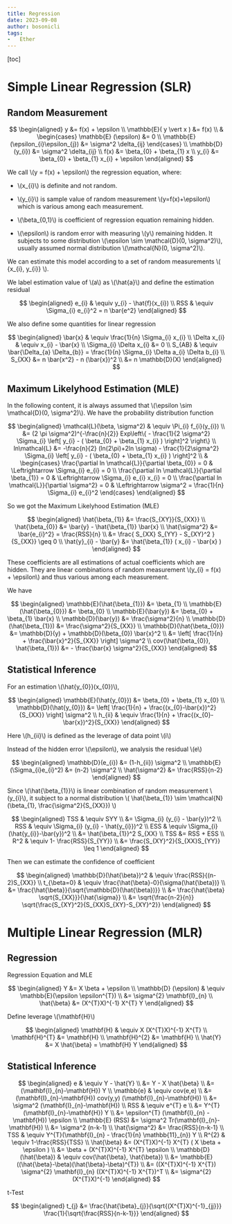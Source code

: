 ```yaml
---
title: Regression
date: 2023-09-08
author: bosonicli
tags:
-   Ether
---
```


[toc]

# Simple Linear Regression (SLR)

## Random Measurement

$$
\begin{aligned}
    y &= f(x) + \epsilon    \\
    \mathbb{E}( y \vert x ) &= f(x) \\
    &
    \begin{cases}
        \mathbb{E} (\epsilon) &= 0  \\
        \mathbb{E} (\epsilon_{i}\epsilon_{j}) &= \sigma^2 \delta_{ij}
    \end{cases} \\
    \mathbb{D} (y_{i}) &= \sigma^2 \delta_{ij} \\
    f(x) &= \beta_{0} + \beta_{1} x \\
    y_{i} &= \beta_{0} + \beta_{1} x_{i} + \epsilon
\end{aligned}
$$

We call \\(y = f(x) + \epsilon\\) the regression equation, where:

+   \\(x_{i}\\) is definite and not random.

+   \\(y_{i}\\) is sample value of random measurement \\(y=f(x)+\epsilon\\) which is various among each measurement.

+   \\(\beta_{0,1}\\) is coefficient of regression equation remaining hidden.

+   \\(\epsilon\\) is random error with measuring \\(y\\) remaining hidden. It subjects to some distribution \\(\epsilon \sim \mathcal{D}(0, \sigma^2)\\), usually assumed normal distribution \\(\mathcal{N}(0, \sigma^2)\\).

We can estimate this model according to a set of random measurements \\( {x_{i}, y_{i}} \\).

We label estimation value of \\(a\\) as \\(\hat{a}\\) and define the estimation residual

$$
\begin{aligned}
    e_{i} & \equiv y_{i} - \hat{f}(x_{i})   \\
    RSS & \equiv \Sigma_{i} e_{i}^2 = n \bar{e^2}
\end{aligned}
$$

We also define some quantities for linear regression

$$
\begin{aligned}
    \bar{x} & \equiv \frac{1}{n} \Sigma_{i} x_{i} \\
    \Delta x_{i} & \equiv x_{i} - \bar{x}   \\
    \Sigma_{i} \Delta x_{i} &= 0  \\
    S_{AB} & \equiv \bar{\Delta_{a} \Delta_{b}} = \frac{1}{n} \Sigma_{i} \Delta a_{i} \Delta b_{i}    \\
    S_{XX} &= n \bar{x^2} - n (\bar{x})^2 \\
    &= n \mathbb{D}(X)
\end{aligned}
$$

## Maximum Likelyhood Estimation (MLE)

In the following content, it is always assumed that \\(\epsilon \sim \mathcal{D}(0, \sigma^2)\\). We have the probability distribution function

$$
\begin{aligned}
    \mathcal{L}(\beta, \sigma^2) & \equiv \Pi_{i} f_{i}(y_{i})  \\
    &= (2 \pi \sigma^2)^{-\frac{n}{2}} Exp\left\{ - \frac{1}{2 \sigma^2} \Sigma_{i} \left[ y_{i} - ( \beta_{0} + \beta_{1} x_{i} ) \right]^2 \right\}  \\
    ln\mathcal{L} &= -\frac{n}{2} (ln(2\pi)+2ln \sigma) - \frac{1}{2\sigma^2} \Sigma_{i} \left[ y_{i} - ( \beta_{0} + \beta_{1} x_{i} ) \right]^2 \\
    &
    \begin{cases}
        \frac{\partial ln \mathcal{L}}{\partial \beta_{0}} = 0 & \Leftrightarrow \Sigma_{i} e_{i} = 0  \\
        \frac{\partial ln \mathcal{L}}{\partial \beta_{1}} = 0 & \Leftrightarrow \Sigma_{i} e_{i} x_{i} = 0  \\
        \frac{\partial ln \mathcal{L}}{\partial \sigma^2} = 0 & \Leftrightarrow \sigma^2 = \frac{1}{n} \Sigma_{i} e_{i}^2
    \end{cases}
\end{aligned}
$$

So we got the Maximum Likelyhood Estimation (MLE)

$$
\begin{aligned}
    \hat{\beta_{1}} &= \frac{S_{XY}}{S_{XX}}    \\
    \hat{\beta_{0}} &= \bar{y} - \hat{\beta_{1}} \bar{x}    \\
    \hat{\sigma^2} &= \bar{e_{i}^2} = \frac{RSS}{n}    \\
    &= \frac{ S_{XX} S_{YY} - S_{XY}^2 }{S_{XX}} \geq 0 \\
    \hat{y}_{i} - \bar{y} &= \hat{\beta_{1}} ( x_{i} - \bar{x} )
\end{aligned}
$$

These coefficients are all estimations of actual coefficients which are hidden. They are linear combinations of random measurement \\(y_{i} = f(x) + \epsilon\\) and thus various among each measurement.

We have

$$
\begin{aligned}
    \mathbb{E}(\hat{\beta_{1}}) &= \beta_{1}    \\
    \mathbb{E}(\hat{\beta_{0}}) &= \beta_{0}    \\
    \mathbb{E}(\bar{y}) &= \beta_{0} + \beta_{1} \bar{x}    \\
    \mathbb{D}(\bar{y}) &= \frac{\sigma^2}{n} \\
    \mathbb{D}(\hat{\beta_{1}}) &= \frac{\sigma^2}{S_{XX}}    \\
    \mathbb{D}(\hat{\beta_{0}}) &= \mathbb{D}(y) + \mathbb{D}(\beta_{0}) \bar{x}^2    \\
    &= \left[ \frac{1}{n} + \frac{\bar{x}^2}{S_{XX}} \right] \sigma^2 \\
    cov(\hat{\beta_{0}}, \hat{\beta_{1}}) &= - \frac{\bar{x} \sigma^2}{S_{XX}}
\end{aligned}
$$

## Statistical Inference

For an estimation \\(\hat{y_{0}}(x_{0})\\),

$$
\begin{aligned}
    \mathbb{E}(\hat{y_{0}}) &= \beta_{0} + \beta_{1} x_{0}  \\
    \mathbb{D}(\hat{y_{0}}) &= \left[ \frac{1}{n} + \frac{(x_{0}-\bar{x})^2}{S_{XX}} \right] \sigma^2   \\
    h_{ii} & \equiv \frac{1}{n} + \frac{(x_{0}-\bar{x})^2}{S_{XX}}
\end{aligned}
$$

Here \\(h_{ii}\\) is defined as the leverage of data point \\(i\\)

Instead of the hidden error \\(\epsilon\\), we analysis the residual \\(e\\)

$$
\begin{aligned}
    \mathbb{D}(e_{i}) &= (1-h_{ii}) \sigma^2  \\
    \mathbb{E}(\Sigma_{i}e_{i}^2) &= (n-2) \sigma^2 \\
    \hat{\sigma^2} &= \frac{RSS}{n-2}
\end{aligned}
$$

Since \\(\hat{\beta_{1}}\\) is linear combination of random measurement \\(y_{i}\\), it subject to a normal distribution \\( \hat{\beta_{1}} \sim \mathcal{N} (\beta_{1}, \frac{\sigma^2}{S_{XX}}) \\)

$$
\begin{aligned}
    TSS & \equiv SYY    \\
    &= \Sigma_{i} (y_{i} - \bar{y})^2 \\
    RSS & \equiv \Sigma_{i} (y_{i} - \hat{y_{i}})^2 \\
    ESS & \equiv \Sigma_{i} (\hat{y_{i}}-\bar{y})^2 \\
    &= \hat{\beta_{1}}^2 S_{XX} \\
    TSS &= RSS + ESS    \\
    R^2 & \equiv 1- \frac{RSS}{S_{YY}}  \\
    &= \frac{S_{XY}^2}{S_{XX}S_{YY}} \leq 1
\end{aligned}
$$

Then we can estimate the confidence of coefficient

$$
\begin{aligned}
    \mathbb{D}(\hat{\beta})^2 & \equiv \frac{RSS}{(n-2)S_{XX}}  \\
    t_{\beta=0} & \equiv \frac{\hat{\beta}-0}{\sigma(\hat{\beta})}    \\
    &= \frac{\hat{\beta}}{\sqrt{\mathbb{D}(\hat{\beta})}}  \\
    &= \frac{\hat{\beta} \sqrt{S_{XX}}}{\hat{\sigma}}   \\
    &= \sqrt{\frac{n-2}{n}} \sqrt{\frac{S_{XY}^2}{S_{XX}S_{XY}-S_{XY}^2}}
\end{aligned}
$$

# Multiple Linear Regression (MLR)

## Regression

Regression Equation and MLE

$$
\begin{aligned}
    Y &= X \beta + \epsilon \\
    \mathbb{D} (\epsilon) & \equiv \mathbb{E}(\epsilon \epsilon^{T})   \\
    &= \sigma^{2} \mathbf{I}_{n}    \\
    \hat{\beta} &= (X^{T}X)^{-1} X^{T} Y
\end{aligned}
$$

Define leverage \\(\mathbf{H}\\)

$$
\begin{aligned}
    \mathbf{H} & \equiv X (X^{T}X)^{-1} X^{T}    \\
    \mathbf{H}^{T} &= \mathbf{H}  \\
    \mathbf{H}^{2} &= \mathbf{H}  \\
    \hat{Y} &= X \hat{\beta} = \mathbf{H} Y
\end{aligned}
$$

## Statistical Inference

$$
\begin{aligned}
    e & \equiv Y - \hat{Y}   \\
    &= Y - X \hat{\beta}    \\
    &= (\mathbf{I}_{n}-\mathbf{H}) Y    \\
    \mathbb{e} & \equiv cov(e,e)    \\
    &= (\mathbf{I}_{n}-\mathbf{H}) cov(y,y) (\mathbf{I}_{n}-\mathbf{H}) \\
    &= \sigma^2 (\mathbf{I}_{n}-\mathbf{H}) \\
    RSS & \equiv e^{T} e    \\
    &= Y^{T} (\mathbf{I}_{n}-\mathbf{H}) Y    \\
    &= \epsilon^{T} (\mathbf{I}_{n} - \mathbf{H}) \epsilon  \\
    \mathbb{E} (RSS) &= \sigma^2 Tr(\mathbf{I}_{n}-\mathbf{H})   \\
    &= \sigma^2 (n-k-1) \\
    \hat{\sigma^2} &= \frac{RSS}{n-k-1} \\
    TSS & \equiv Y^{T}(\mathbf{I}_{n} - \frac{1}{n} \mathbb{11}_{n}) Y  \\
    R^{2} & \equiv 1-\frac{RSS}{TSS}    \\
    \hat{\beta} &= (X^{T}X)^{-1} X^{T} ( X \beta + \epsilon )  \\
    &= \beta + (X^{T}X)^{-1} X^{T} \epsilon    \\
    \mathbb{D} (\hat{\beta}) & \equiv cov(\hat{\beta}, \hat{\beta}) \\
    &= \mathbb{E} ((\hat{\beta}-\beta)(\hat{\beta}-\beta)^{T})   \\
    &= ((X^{T}X)^{-1} X^{T}) \sigma^{2} \mathbf{I}_{n} ((X^{T}X)^{-1} X^{T})^T  \\
    &= \sigma^{2} (X^{T}X)^{-1}
\end{aligned}
$$

t-Test

$$
\begin{aligned}
    t_{j} &= \frac{\hat{\beta}_{j}}{\sqrt{(X^{T}X)^{-1}_{jj}}} \frac{1}{\sqrt{\frac{RSS}{n-k-1}}}
\end{aligned}
$$
